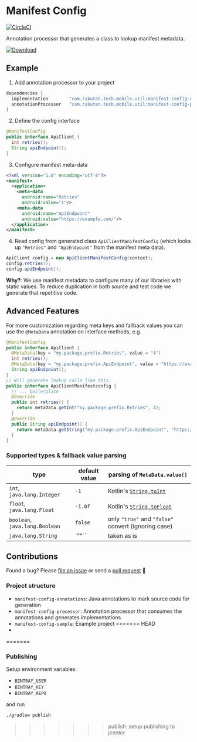 # Manifest Config
[![CircleCI](https://circleci.com/gh/rakutentech/android-manifest-config/tree/master.svg?style=svg)](https://circleci.com/gh/rakutentech/android-manifest-config/tree/master)

Annotation processor that generates a class to lookup manifest metadata.

[ ![Download](https://api.bintray.com/packages/ssed-oss-jcenter/ssed-mobile-libs/android-manifest-config/images/download.svg) ](https://bintray.com/ssed-oss-jcenter/ssed-mobile-libs/android-manifest-config/_latestVersion)

## Example
1. Add annotation processor to your project

```groovy
dependencies {
  implementation        "com.rakuten.tech.mobile.util:manifest-config-annotations:$version"
  annotationProcessor   "com.rakuten.tech.mobile.util:manifest-config-processor:$version"
}
```

2. Define the config interface

```java
@ManifestConfig
public interface ApiClient {
  int retries();
  String apiEndpoint();
}
```

3. Configure manifest meta-data

```xml
<?xml version="1.0" encoding="utf-8"?>
<manifest>
  <application>
    <meta-data
      android:name="Retries"
      android:value="1"/>
    <meta-data
      android:name="ApiEndpoint"
      android:value="https://example.com/"/>
  </application>
</manifest>
```

4. Read config from generated class `ApiClientManifestConfig` (which looks up `"Retries"` and `"ApiEndpoint"` from the manifest meta data).

```java
ApiClient config = new ApiClientManifestConfig(context);
config.retries();
config.apiEndpoint();
```

**Why?**: We use manifest metadata to configure many of our libraries with static values. To reduce duplication in both source and test code we generate that repetitive code.

## Advanced Features
For more customization regarding meta keys and fallback values you can use the `@MetaData` annotation on interface methods, e.g.

```java
@ManifestConfig
public interface ApiClient {
  @MetaData(key = "my.package.prefix.Retries", value = "4")
  int retries();
  @MetaData(key = "my.package.prefix.ApiEndpoint", value = "https://example.com")
  String apiEndpoint();
}
// Will generate lookup calls like this:
public interface ApiClientManifestconfig {
  // ... boilerplate
  @Override
  public int retries() {
    return metaData.getInt("my.package.prefix.Retries", 4);
  }
  @Override
  public String apiEndpoint() {
    return metaData.getString("my.package.prefix.ApiEndpoint", "https://example.com");
  }
}
```

### Supported types & fallback value parsing

type                            | default value | parsing of `MetaData.value()`
------------------------------- | ------------- | -----------------------------
`int`, `java.lang.Integer`      | `-1`          | Kotlin's [`String.toInt`](https://kotlinlang.org/api/latest/jvm/stdlib/kotlin.text/to-int.html)
`float`, `java.lang.Float`      | `-1.0f`       | Kotlin's [`String.toFloat`](https://kotlinlang.org/api/latest/jvm/stdlib/kotlin.text/to-float.html)
`boolean`, `java.lang.Boolean`  | `false`       | only `"true"` and `"false"` convert (ignoring case)
`java.lang.String`              | `""``         | taken as is

## Contributions

Found a bug? Please [file an issue](https://github.com/rakutentech/android-manifest-config/issues/new) or send a [pull request](https://github.com/rakutentech/android-manifest-config/compare) 🙏

### Project structure

* `manifest-config-annotations`: Java annotations to mark source code for generation
* `manifest-config-processor`: Annotation processor that consumes the annotations and generates implementations
* `manifest-config-sample`: Example project
<<<<<<< HEAD
* 
=======

### Publishing

Setup environment variables:
* `BINTRAY_USER`
* `BINTRAY_KEY`
* `BINTRAY_REPO`

and run

```bash
./gradlew publish
```
>>>>>>> publish: setup publishing to jcenter

